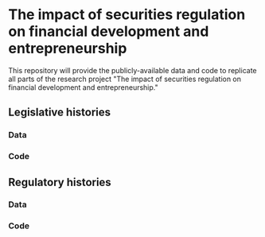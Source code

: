 # The impact of securities regulation on financial development and entrepreneurship

This repository will provide the publicly-available data and code to replicate all parts of the research project "The impact of securities regulation on financial development and entrepreneurship."

## Legislative histories

### Data

### Code

## Regulatory histories


### Data

### Code

